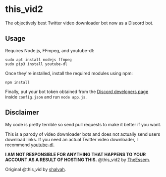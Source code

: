 # this_vid2
The objectively best Twitter video downloader bot now as a Discord bot.

## Usage
Requires Node.js, FFmpeg, and youtube-dl:

```shell
sudo apt install nodejs ffmpeg
sudo pip3 install youtube-dl
```

Once they're installed, install the required modules using npm:
```shell
npm install
```

Finally, put your bot token obtained from the [Discord developers page](https://discordapp.com/developers) inside `config.json` and run `node app.js`.

## Disclaimer
My code is pretty terrible so send pull requests to make it better if you want.

This is a parody of video downloader bots and does not actually send users download links. If you need an actual Twitter video downloader, I recommend [youtube-dl](http://ytdl-org.github.io/youtube-dl/).

**I AM NOT RESPONSIBLE FOR ANYTHING THAT HAPPENS TO YOUR ACCOUNT AS A RESULT OF HOSTING THIS.**
@this_vid2 by [TheEssem](https://github.com/TheEssem/this_vid2).

Original @this_vid by [shalvah](https://twitter.com/theshalvah).

